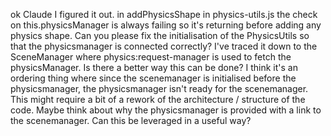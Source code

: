ok Claude I figured it out. in addPhysicsShape in physics-utils.js the check on this.physicsManager is always failing so it's returning before adding any physics shape. Can you please fix the initialisation of the PhysicsUtils so that the physicsmanager is connected correctly? I've traced it down to the SceneManager where physics:request-manager is used to fetch the physicsManager. Is there a better way this can be done? I think it's an ordering thing where since the scenemanager is initialised before the physicsmanager, the physicsmanager isn't ready for the scenemanager. This might require a bit of a rework of the architecture / structure of the code. Maybe think about why the physicsmanager is provided with a link to the scenemanager. Can this be leveraged in a useful way? 